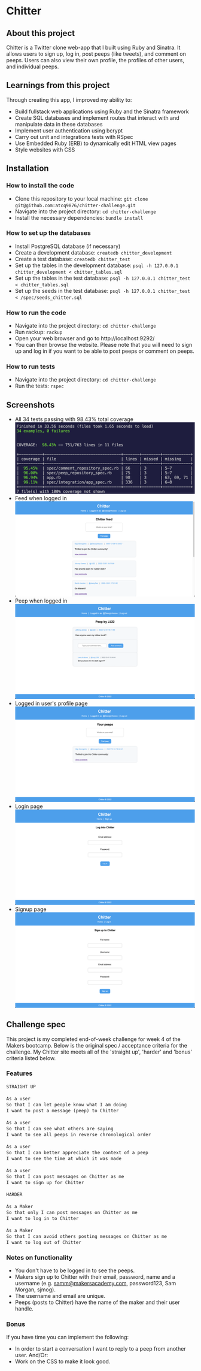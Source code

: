 Chitter
=================

## About this project
Chitter is a Twitter clone web-app that I built using Ruby and Sinatra. It allows users to sign up, log in, post peeps (like tweets), and comment on peeps. Users can also view their own profile, the profiles of other users, and individual peeps.

## Learnings from this project
Through creating this app, I improved my ability to:
- Build fullstack web applications using Ruby and the Sinatra framework
- Create SQL databases and implement routes that interact with and manipulate data in these databases
- Implement user authentication using bcrypt
- Carry out unit and integrations tests with RSpec
- Use Embedded Ruby (ERB) to dynamically edit HTML view pages
- Style websites with CSS

## Installation
### How to install the code
- Clone this repository to your local machine:
``git clone git@github.com:atcq9876/chitter-challenge.git``
- Navigate into the project directory:
``cd chitter-challenge``
- Install the necessary dependencies:
``bundle install``

### How to set up the databases
- Install PostgreSQL database (if necessary)
- Create a development database:
``createdb chitter_development``
- Create a test database:
``createdb chitter_test``
- Set up the tables in the development database:
``psql -h 127.0.0.1 chitter_development < chitter_tables.sql``
- Set up the tables in the test database:
``psql -h 127.0.0.1 chitter_test < chitter_tables.sql``
- Set up the seeds in the test database:
``psql -h 127.0.0.1 chitter_test < /spec/seeds_chitter.sql``

### How to run the code
- Navigate into the project directory:
``cd chitter-challenge``
- Run rackup:
``rackup``
- Open your web browser and go to http://localhost:9292/
- You can then browse the website. Please note that you will need to sign up and log in if you want to be able to post peeps or comment on peeps.

### How to run tests
- Navigate into the project directory:
``cd chitter-challenge``
- Run the tests:
``rspec``

## Screenshots
- All 34 tests passing with 98.43% total coverage
![screenshot of tests and test coverage](./screenshots/tests.png)
- Feed when logged in
![screenshot of the Chitter feed for a logged in user](./screenshots/feed-logged-in.png)
- Peep when logged in
![screenshot of a peep for a logged in user](./screenshots/peep-logged-in.png)
- Logged in user's profile page
![screenshot of the logged in user's profile](./screenshots/logged-in-users-profile.png)
- Login page
![screenshot of the login page](./screenshots/login-page.png)
- Signup page
![screenshot of the signup page](./screenshots/signup-page.png)



## Challenge spec
This project is my completed end-of-week challenge for week 4 of the Makers bootcamp. Below is the original spec / acceptance criteria for the challenge. My Chitter site meets all of the 'straight up', 'harder' and 'bonus' criteria listed below.

### Features
```
STRAIGHT UP

As a user
So that I can let people know what I am doing  
I want to post a message (peep) to Chitter

As a user
So that I can see what others are saying  
I want to see all peeps in reverse chronological order

As a user
So that I can better appreciate the context of a peep
I want to see the time at which it was made

As a user
So that I can post messages on Chitter as me
I want to sign up for Chitter

HARDER

As a Maker
So that only I can post messages on Chitter as me
I want to log in to Chitter

As a Maker
So that I can avoid others posting messages on Chitter as me
I want to log out of Chitter
```

### Notes on functionality
* You don't have to be logged in to see the peeps.
* Makers sign up to Chitter with their email, password, name and a username (e.g. samm@makersacademy.com, password123, Sam Morgan, sjmog).
* The username and email are unique.
* Peeps (posts to Chitter) have the name of the maker and their user handle.

### Bonus
If you have time you can implement the following:
* In order to start a conversation I want to reply to a peep from another user.
And/Or:
* Work on the CSS to make it look good.
